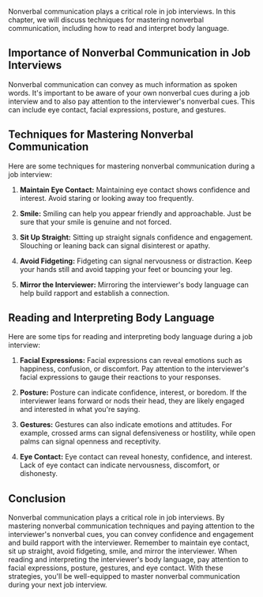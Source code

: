 
Nonverbal communication plays a critical role in job interviews. In this chapter, we will discuss techniques for mastering nonverbal communication, including how to read and interpret body language.

Importance of Nonverbal Communication in Job Interviews
-------------------------------------------------------

Nonverbal communication can convey as much information as spoken words. It's important to be aware of your own nonverbal cues during a job interview and to also pay attention to the interviewer's nonverbal cues. This can include eye contact, facial expressions, posture, and gestures.

Techniques for Mastering Nonverbal Communication
------------------------------------------------

Here are some techniques for mastering nonverbal communication during a job interview:

1. **Maintain Eye Contact:** Maintaining eye contact shows confidence and interest. Avoid staring or looking away too frequently.

2. **Smile:** Smiling can help you appear friendly and approachable. Just be sure that your smile is genuine and not forced.

3. **Sit Up Straight:** Sitting up straight signals confidence and engagement. Slouching or leaning back can signal disinterest or apathy.

4. **Avoid Fidgeting:** Fidgeting can signal nervousness or distraction. Keep your hands still and avoid tapping your feet or bouncing your leg.

5. **Mirror the Interviewer:** Mirroring the interviewer's body language can help build rapport and establish a connection.

Reading and Interpreting Body Language
--------------------------------------

Here are some tips for reading and interpreting body language during a job interview:

1. **Facial Expressions:** Facial expressions can reveal emotions such as happiness, confusion, or discomfort. Pay attention to the interviewer's facial expressions to gauge their reactions to your responses.

2. **Posture:** Posture can indicate confidence, interest, or boredom. If the interviewer leans forward or nods their head, they are likely engaged and interested in what you're saying.

3. **Gestures:** Gestures can also indicate emotions and attitudes. For example, crossed arms can signal defensiveness or hostility, while open palms can signal openness and receptivity.

4. **Eye Contact:** Eye contact can reveal honesty, confidence, and interest. Lack of eye contact can indicate nervousness, discomfort, or dishonesty.

Conclusion
----------

Nonverbal communication plays a critical role in job interviews. By mastering nonverbal communication techniques and paying attention to the interviewer's nonverbal cues, you can convey confidence and engagement and build rapport with the interviewer. Remember to maintain eye contact, sit up straight, avoid fidgeting, smile, and mirror the interviewer. When reading and interpreting the interviewer's body language, pay attention to facial expressions, posture, gestures, and eye contact. With these strategies, you'll be well-equipped to master nonverbal communication during your next job interview.
